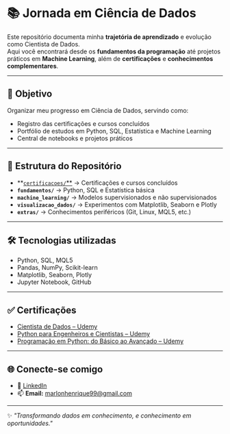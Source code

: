# 📚 Jornada em Ciência de Dados

Este repositório documenta minha **trajetória de aprendizado** e evolução como Cientista de Dados.  
Aqui você encontrará desde os **fundamentos da programação** até projetos práticos em **Machine Learning**, além de **certificações** e **conhecimentos complementares**.

---

## 🎯 Objetivo
Organizar meu progresso em Ciência de Dados, servindo como:
- Registro das certificações e cursos concluídos
- Portfólio de estudos em Python, SQL, Estatística e Machine Learning
- Central de notebooks e projetos práticos

---

## 📂 Estrutura do Repositório

- **[`certificacoes/`**](https://github.com/Marlon99henrique/jornada-ciencia-dados/tree/main/01_certificacoes) → Certificações e cursos concluídos  
- **`fundamentos/`** → Python, SQL e Estatística básica  
- **`machine_learning/`** → Modelos supervisionados e não supervisionados  
- **`visualizacao_dados/`** → Experimentos com Matplotlib, Seaborn e Plotly  
- **`extras/`** → Conhecimentos periféricos (Git, Linux, MQL5, etc.)  

---

## 🛠️ Tecnologias utilizadas
- Python, SQL, MQL5  
- Pandas, NumPy, Scikit-learn  
- Matplotlib, Seaborn, Plotly  
- Jupyter Notebook, GitHub  

---

## ✅ Certificações

- [Cientista de Dados – Udemy](https://www.udemy.com/course/cientista-de-dados/?kw=for&src=sac&couponCode=KEEPLEARNINGBR)  
- [Python para Engenheiros e Cientistas – Udemy](https://www.udemy.com/course/python-para-engenheiros-e-cientistas/?kw=python+pa&src=sac&couponCode=KEEPLEARNINGBR)  
- [Programação em Python: do Básico ao Avançado – Udemy](https://www.udemy.com/course/programacao-python-do-basico-ao-avancado/?kw=python&src=sac&couponCode=KEEPLEARNINGBR)  


---

## 🌐 Conecte-se comigo
- 💼 [LinkedIn](https://www.linkedin.com/in/marlon-henrique-abdon-silva-8704a8217/)  
- 📫 **Email:** marlonhenrique99@gmail.com  

---
✨ *"Transformando dados em conhecimento, e conhecimento em oportunidades."*
